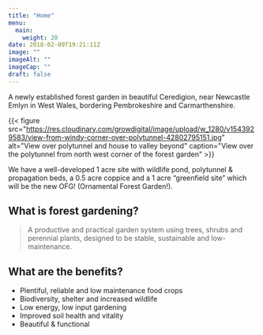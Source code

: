 ```yaml
---
title: "Home"
menu: 
  main:
    weight: 20
date: 2018-02-09T19:21:11Z
image: ""
imageAlt: ""
imageCap: ""
draft: false
---
```


A newly established forest garden in beautiful Ceredigion, near Newcastle Emlyn in West Wales, bordering Pembrokeshire and Carmarthenshire.

{{< figure src="https://res.cloudinary.com/growdigital/image/upload/w_1280/v1543929583/view-from-windy-corner-over-polytunnel-42802795151.jpg" alt="View over polytunnel and house to valley beyond" caption="View over the polytunnel from north west corner of the forest garden" >}}

We have a well-developed 1 acre site with wildlife pond, polytunnel & propagation beds, a 0.5 acre coppice and a 1 acre “greenfield site” which will be the new OFG! (Ornamental Forest Garden!).

## What is forest gardening?

> A productive and practical garden system using trees, shrubs and perennial plants, designed to be stable, sustainable and low-maintenance.

## What are the benefits?

* Plentiful, reliable and low maintenance food crops
* Biodiversity, shelter and increased wildlife
* Low energy, low input gardening
* Improved soil health and vitality
* Beautiful & functional
